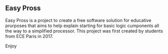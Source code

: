 ﻿## Easy Pross

Easy Pross is a project to create a free software solution for educative prurposes that aims to help explain starting
for basic logic cumponents all the way to a simplified processor.
This project was first created by students from ECE Paris in 2017.

Enjoy 